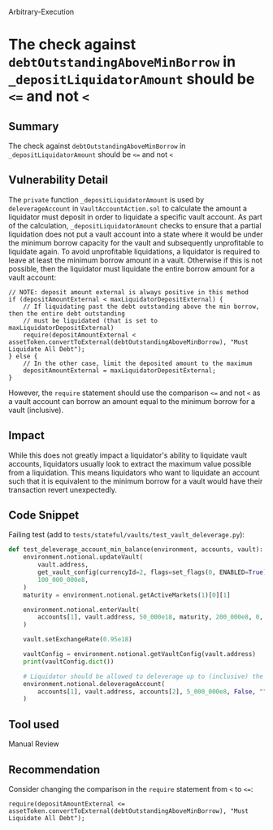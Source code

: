 Arbitrary-Execution
# The check against `debtOutstandingAboveMinBorrow` in `_depositLiquidatorAmount` should be `<=` and not `<`

## Summary
The check against `debtOutstandingAboveMinBorrow` in `_depositLiquidatorAmount` should be `<=` and not `<`

## Vulnerability Detail
The `private` function `_depositLiquidatorAmount` is used by `deleverageAccount` in `VaultAccountAction.sol` to calculate the amount a liquidator must deposit in order to liquidate a specific vault account. As part of the calculation, `_depositLiquidatorAmount` checks to ensure that a partial liquidation does not put a vault account into a state where it would be under the minimum borrow capacity for the vault and subsequently unprofitable to liquidate again. To avoid unprofitable liquidations, a liquidator is required to leave at least the minimum borrow amount in a vault. Otherwise if this is not possible, then the liquidator must liquidate the entire borrow amount for a vault account:

```solidity
// NOTE: deposit amount external is always positive in this method
if (depositAmountExternal < maxLiquidatorDepositExternal) {
    // If liquidating past the debt outstanding above the min borrow, then the entire debt outstanding
    // must be liquidated (that is set to maxLiquidatorDepositExternal)
    require(depositAmountExternal < assetToken.convertToExternal(debtOutstandingAboveMinBorrow), "Must Liquidate All Debt");
} else {
    // In the other case, limit the deposited amount to the maximum
    depositAmountExternal = maxLiquidatorDepositExternal;
}
```

However, the `require` statement should use the comparison `<=` and not `<` as a vault account can borrow an amount equal to the minimum borrow for a vault (inclusive).

## Impact
While this does not greatly impact a liquidator's ability to liquidate vault accounts, liquidators usually look to extract the maximum value possible from a liquidation. This means liquidators who want to liquidate an account such that it is equivalent to the minimum borrow for a vault would have their transaction revert unexpectedly.

## Code Snippet
Failing test (add to `tests/stateful/vaults/test_vault_deleverage.py`):
```python
def test_deleverage_account_min_balance(environment, accounts, vault):
    environment.notional.updateVault(
        vault.address,
        get_vault_config(currencyId=2, flags=set_flags(0, ENABLED=True)),
        100_000_000e8,
    )
    maturity = environment.notional.getActiveMarkets(1)[0][1]

    environment.notional.enterVault(
        accounts[1], vault.address, 50_000e18, maturity, 200_000e8, 0, "", {"from": accounts[1]}
    )

    vault.setExchangeRate(0.95e18)

    vaultConfig = environment.notional.getVaultConfig(vault.address)
    print(vaultConfig.dict())

    # Liquidator should be allowed to deleverage up to (inclusive) the minimum borrow amount for the vault
    environment.notional.deleverageAccount(
        accounts[1], vault.address, accounts[2], 5_000_000e8, False, "", {"from": accounts[2]}
    )
```

## Tool used

Manual Review

## Recommendation
Consider changing the comparison in the `require` statement from `<` to `<=`:

```solidity
require(depositAmountExternal <= assetToken.convertToExternal(debtOutstandingAboveMinBorrow), "Must Liquidate All Debt");
```
